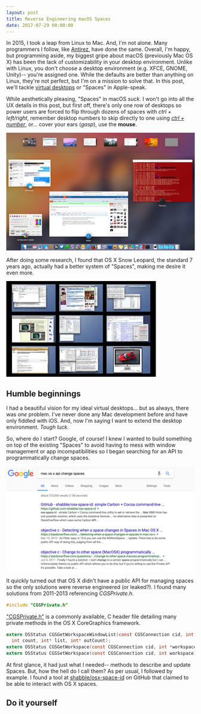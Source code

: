 ```yaml
---
layout: post
title: Reverse Engineering macOS Spaces
date: 2017-07-29 00:00:00
---
```


In 2015, I took a leap from Linux to Mac. And, I'm not alone. Many programmers I follow,
like [Antirez](http://oldblog.antirez.com/post/linux-better-for-coding.html),
have done the same. Overall, I'm happy, but programming aside,
my biggest gripe about macOS (previously Mac OS X) has been the lack of
customizability in your desktop environment. Unlike with Linux, you don't choose
a desktop environment (e.g. XFCE, GNOME, Unity)-- you're assigned one.
While the defaults are better than anything on Linux, they're not perfect, but I'm
on a mission to solve that. In this post, we'll tackle
[virtual desktops](https://en.wikipedia.org/wiki/Virtual_desktop) or "Spaces" in Apple-speak.

While aesthetically pleasing, "Spaces" in macOS _suck_. I won't go into all the UX
details in this post, but first off, there's only one row of desktops so power users are
forced to flip through dozens of spaces with _ctrl + left/right_, remember desktop
numbers to skip directly to one using
[_ctrl + number_](http://osxdaily.com/2011/09/06/switch-between-desktops-spaces-faster-in-os-x-with-control-keys/),
or... cover your ears (_gasp_), use the **mouse**.

![Mission Control in OS X Yosemite](/public/images/osx-yosemite-spaces-mission-control.jpg)

After doing some research, I found that OS X Snow Leopard, the standard 7 years ago,
actually had a better system of "Spaces", making me desire it even more.

![Spaces switcher in OS X Snow Leopard](/public/images/osx-snow-leopard-spaces.jpg)

## Humble beginnings

I had a beautiful vision for my ideal virtual desktops... but as always,
there was _one_ problem. I've never done any Mac development before and have only
fiddled with iOS. And, now I'm saying I want to extend the desktop environment.
_Tough luck._

So, where do I start? Google, of course! I knew I wanted to build something on top
of the existing "Spaces" to avoid having to mess with window management or
app incompatibilities so I began searching for an API to programmatically change spaces.

![Google search results for "mac os x api change spaces"](/public/images/google-search-change-spaces-api.png)

It quickly turned out that OS X didn't have a public API for managing spaces so
the only solutions were reverse engineered (or leaked?). I found many solutions
from 2011-2013 referencing _CGSPrivate.h_.

```c
#include "CGSPrivate.h"
```

["CGSPrivate.h"](https://www.google.com/search?q=CGSPrivate.h) is a commonly available,
C header file detailing many private methods in the OS X CoreGraphics framework.

```c
extern OSStatus CGSGetWorkspaceWindowList(const CGSConnection cid, int workspaceNumber,
  int count, int* list, int* outCount);
extern OSStatus CGSGetWorkspace(const CGSConnection cid, int *workspace);
extern OSStatus CGSSetWorkspace(const CGSConnection cid, int workspace);
```

At first glance, it had just what I needed-- methods to describe and update Spaces.
But, how the hell do I call them? As per usual, I followed by example. I found a tool at
[shabble/osx-space-id](https://github.com/shabble/osx-space-id) on GitHub that claimed
to be able to interact with OS X spaces.

## Do it yourself
